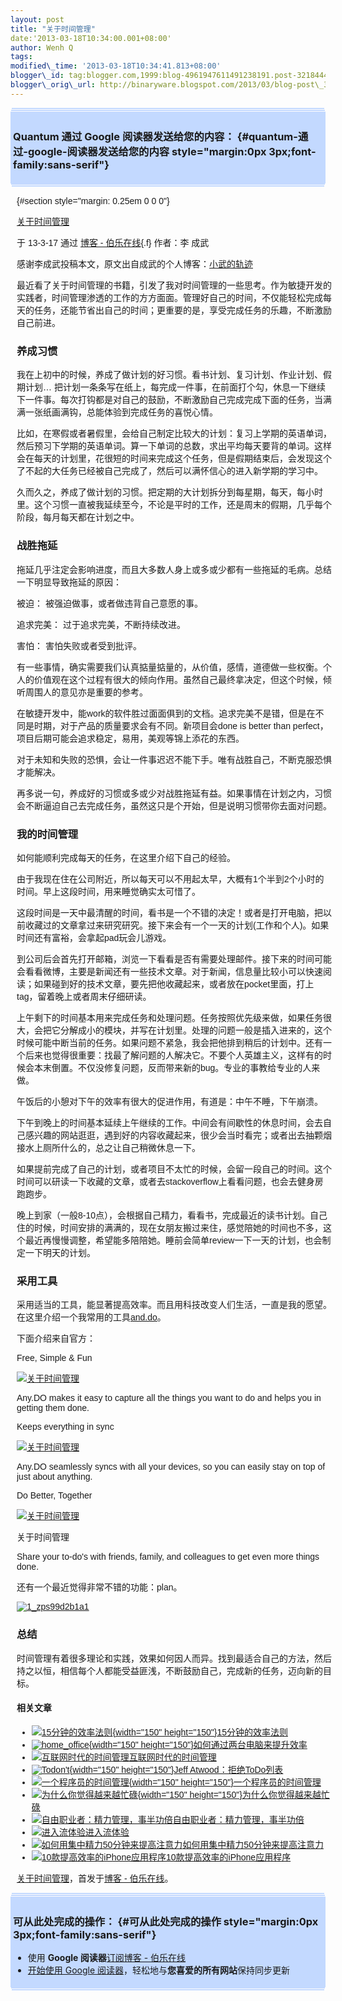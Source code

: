 ```yaml
--- 
layout: post 
title: "关于时间管理" 
date:'2013-03-18T10:34:00.001+08:00' 
author: Wenh Q
tags:
modified\_time: '2013-03-18T10:34:41.813+08:00' 
blogger\_id: tag:blogger.com,1999:blog-4961947611491238191.post-3218444709184488854
blogger\_orig\_url: http://binaryware.blogspot.com/2013/03/blog-post\_3478.html
---
```

<div
style="margin: 0px 2px; padding-top: 1px;    background-color: #c3d9ff; font-size: 1px !important;    line-height: 0px !important;">

 

</div>

<div
style="margin: 0px 1px; padding-top: 1px;    background-color: #c3d9ff; font-size: 1px !important;    line-height: 0px !important;">

 

</div>

<div style="padding: 4px; background-color: #c3d9ff;">

### Quantum 通过 Google 阅读器发送给您的内容： {#quantum-通过-google-阅读器发送给您的内容 style="margin:0px 3px;font-family:sans-serif"}

</div>

<div
style="margin: 0px 1px; padding-top: 1px;    background-color: #c3d9ff; font-size: 1px !important;    line-height: 0px !important;">

 

</div>

<div
style="margin: 0px 2px; padding-top: 1px;    background-color: #c3d9ff; font-size: 1px !important;    line-height: 0px !important;">

 

</div>

<div
style="font-family:sans-serif;overflow:auto;width:100%;margin: 0px 10px">

 {#section style="margin: 0.25em 0 0 0"}

<div>

[关于时间管理](http://blog.jobbole.com/36035/?utm_source=rss&utm_medium=rss&utm_campaign=%25e5%2585%25b3%25e4%25ba%258e%25e6%2597%25b6%25e9%2597%25b4%25e7%25ae%25a1%25e7%2590%2586)

</div>

<div style="margin-bottom: 0.5em">

于 13-3-17 通过 [博客 - 伯乐在线](http://blog.jobbole.com){.f} 作者：李
成武

</div>



感谢李成武投稿本文，原文出自成武的个人博客：[小武的轨迹](http://blog.lichengwu.cn/management/2013/03/16/time-management/)

最近看了关于时间管理的书籍，引发了我对时间管理的一些思考。作为敏捷开发的实践者，时间管理渗透的工作的方方面面。管理好自己的时间，不仅能轻松完成每天的任务，还能节省出自己的时间；更重要的是，享受完成任务的乐趣，不断激励自己前进。

### 养成习惯

我在上初中的时候，养成了做计划的好习惯。看书计划、复习计划、作业计划、假期计划…
把计划一条条写在纸上，每完成一件事，在前面打个勾，休息一下继续下一件事。每次打钩都是对自己的鼓励，不断激励自己完成完成下面的任务，当满满一张纸画满钩，总能体验到完成任务的喜悦心情。

比如，在寒假或者暑假里，会给自己制定比较大的计划：复习上学期的英语单词，然后预习下学期的英语单词。算一下单词的总数，求出平均每天要背的单词。这样会在每天的计划里，花很短的时间来完成这个任务，但是假期结束后，会发现这个了不起的大任务已经被自己完成了，然后可以满怀信心的进入新学期的学习中。

久而久之，养成了做计划的习惯。把定期的大计划拆分到每星期，每天，每小时里。这个习惯一直被我延续至今，不论是平时的工作，还是周末的假期，几乎每个阶段，每月每天都在计划之中。

### 战胜拖延

拖延几乎注定会影响进度，而且大多数人身上或多或少都有一些拖延的毛病。总结一下明显导致拖延的原因：

被迫： 被强迫做事，或者做违背自己意愿的事。

追求完美： 过于追求完美，不断持续改进。

害怕： 害怕失败或者受到批评。

有一些事情，确实需要我们认真掂量掂量的，从价值，感情，道德做一些权衡。个人的价值观在这个过程有很大的倾向作用。虽然自己最终拿决定，但这个时候，倾听周围人的意见亦是重要的参考。

在敏捷开发中，能work的软件胜过面面俱到的文档。追求完美不是错，但是在不同是时期，对于产品的质量要求会有不同。新项目会done
is better than
perfect，项目后期可能会追求稳定，易用，美观等锦上添花的东西。

对于未知和失败的恐惧，会让一件事迟迟不能下手。唯有战胜自己，不断克服恐惧才能解决。

再多说一句，养成好的习惯或多或少对战胜拖延有益。如果事情在计划之内，习惯会不断逼迫自己去完成任务，虽然这只是个开始，但是说明习惯带你去面对问题。

### 我的时间管理

如何能顺利完成每天的任务，在这里介绍下自己的经验。

由于我现在住在公司附近，所以每天可以不用起太早，大概有1个半到2个小时的时间。早上这段时间，用来睡觉确实太可惜了。

这段时间是一天中最清醒的时间，看书是一个不错的决定！或者是打开电脑，把以前收藏过的文章拿过来研究研究。接下来会有一个一天的计划(工作和个人)。如果时间还有富裕，会拿起pad玩会儿游戏。

到公司后会首先打开邮箱，浏览一下看看是否有需要处理邮件。接下来的时间可能会看看微博，主要是新闻还有一些技术文章。对于新闻，信息量比较小可以快速阅读；如果碰到好的技术文章，要先把他收藏起来，或者放在pocket里面，打上tag，留着晚上或者周末仔细研读。

上午剩下的时间基本用来完成任务和处理问题。任务按照优先级来做，如果任务很大，会把它分解成小的模块，并写在计划里。处理的问题一般是插入进来的，这个时候可能中断当前的任务。如果问题不紧急，我会把他排到稍后的计划中。还有一个后来也觉得很重要：找最了解问题的人解决它。不要个人英雄主义，这样有的时候会本末倒置。不仅没修复问题，反而带来新的bug。专业的事教给专业的人来做。

午饭后的小憩对下午的效率有很大的促进作用，有道是：中午不睡，下午崩溃。

下午到晚上的时间基本延续上午继续的工作。中间会有间歇性的休息时间，会去自己感兴趣的网站逛逛，遇到好的内容收藏起来，很少会当时看完；或者出去抽颗烟接水上厕所什么的，总之让自己稍微休息一下。

如果提前完成了自己的计划，或者项目不太忙的时候，会留一段自己的时间。这个时间可以研读一下收藏的文章，或者去stackoverflow上看看问题，也会去健身房跑跑步。

晚上到家（一般8-10点），会根据自己精力，看看书，完成最近的读书计划。自己住的时候，时间安排的满满的，现在女朋友搬过来住，感觉陪她的时间也不多，这个最近再慢慢调整，希望能多陪陪她。睡前会简单review一下一天的计划，也会制定一下明天的计划。

### 采用工具

采用适当的工具，能显著提高效率。而且用科技改变人们生活，一直是我的愿望。在这里介绍一个我常用的工具[and.do](http://www.any.do/)。

下面介绍来自官方：

Free, Simple & Fun

[![关于时间管理](http://blog.jobbole.com/wp-content/uploads/2013/03/1_zpsf43d305a-1.png "关于时间管理")](http://blog.jobbole.com/wp-content/uploads/2013/03/1_zpsf43d305a-1.png "关于时间管理")

Any.DO makes it easy to capture all the things you want to do and helps
you in getting them done.

Keeps everything in sync

[![关于时间管理](http://blog.jobbole.com/wp-content/uploads/2013/03/2_zpsfaeed106.png "关于时间管理")](http://blog.jobbole.com/wp-content/uploads/2013/03/2_zpsfaeed106.png "关于时间管理")

Any.DO seamlessly syncs with all your devices, so you can easily stay on
top of just about anything.

Do Better, Together

[![关于时间管理](http://blog.jobbole.com/wp-content/uploads/2013/03/3_zpsa9e801de.png "关于时间管理")](http://blog.jobbole.com/wp-content/uploads/2013/03/3_zpsa9e801de.png "关于时间管理")

关于时间管理

Share your to-do's with friends, family, and colleagues to get even more
things done.

还有一个最近觉得非常不错的功能：plan。

[![](http://blog.jobbole.com/wp-content/uploads/2013/03/1_zps99d2b1a1.jpg "1_zps99d2b1a1")](http://blog.jobbole.com/wp-content/uploads/2013/03/1_zps99d2b1a1.jpg "1_zps99d2b1a1")

### 总结

时间管理有着很多理论和实践，效果如何因人而异。找到最适合自己的方法，然后持之以恒，相信每个人都能受益匪浅，不断鼓励自己，完成新的任务，迈向新的目标。

#### 相关文章

-   [![15分钟的效率法则](http://blog.jobbole.com/wp-content/uploads/2012/11/20121111_215526_1-150x150.jpg){width="150"
    height="150"}](http://blog.jobbole.com/30231/)[15分钟的效率法则](http://blog.jobbole.com/30231/)
-   [![home\_office](http://blog.jobbole.com/wp-content/uploads/2013/03/home_office-150x150.jpg){width="150"
    height="150"}](http://blog.jobbole.com/35545/)[如何通过两台电脑来提升效率](http://blog.jobbole.com/35545/)
-   [![互联网时代的时间管理](http://blog.jobbole.com/wp-content/uploads/2011/11/time-management-logo.jpg)](http://blog.jobbole.com/35906/)[互联网时代的时间管理](http://blog.jobbole.com/35906/)
-   [![Todon't](http://blog.jobbole.com/wp-content/uploads/2012/10/Todont-150x150.jpg){width="150"
    height="150"}](http://blog.jobbole.com/29450/)[Jeff
    Atwood：拒绝ToDo列表](http://blog.jobbole.com/29450/)
-   [![一个程序员的时间管理](http://blog.jobbole.com/wp-content/uploads/2012/05/A-programmers-time-management1-150x150.jpg){width="150"
    height="150"}](http://blog.jobbole.com/18592/)[一个程序员的时间管理](http://blog.jobbole.com/18592/)
-   [![为什么你觉得越来越忙碌](http://blog.jobbole.com/wp-content/uploads/2012/12/mag-article-large-150x150.jpg){width="150"
    height="150"}](http://blog.jobbole.com/31010/)[为什么你觉得越来越忙碌](http://blog.jobbole.com/31010/)
-   [![自由职业者：精力管理，事半功倍](http://blog.jobbole.com/wp-content/plugins/wordpress-23-related-posts-plugin/static/thumbs/23.jpg)](http://blog.jobbole.com/524/)[自由职业者：精力管理，事半功倍](http://blog.jobbole.com/524/)
-   [![进入流体验](http://blog.jobbole.com/wp-content/plugins/wordpress-23-related-posts-plugin/static/thumbs/30.jpg)](http://blog.jobbole.com/5836/)[进入流体验](http://blog.jobbole.com/5836/)
-   [![如何用集中精力50分钟来提高注意力](http://blog.jobbole.com/wp-content/plugins/wordpress-23-related-posts-plugin/static/thumbs/12.jpg)](http://blog.jobbole.com/290/)[如何用集中精力50分钟来提高注意力](http://blog.jobbole.com/290/)
-   [![10款提高效率的iPhone应用程序](http://blog.jobbole.com/wp-content/plugins/wordpress-23-related-posts-plugin/static/thumbs/10.jpg)](http://blog.jobbole.com/294/)[10款提高效率的iPhone应用程序](http://blog.jobbole.com/294/)

[关于时间管理](http://blog.jobbole.com/36035/)，首发于[博客 -
伯乐在线](http://blog.jobbole.com)。

</div>



<div
style="margin: 0px 2px; padding-top: 1px;    background-color: #c3d9ff; font-size: 1px !important;    line-height: 0px !important;">

 

</div>

<div
style="margin: 0px 1px; padding-top: 1px;    background-color: #c3d9ff; font-size: 1px !important;    line-height: 0px !important;">

 

</div>

<div style="padding: 4px; background-color: #c3d9ff;">

### 可从此处完成的操作： {#可从此处完成的操作 style="margin:0px 3px;font-family:sans-serif"}

-   使用 **Google 阅读器**[订阅博客 -
    伯乐在线](http://www.google.com/reader/view/feed%2Fhttp%3A%2F%2Fblog.jobbole.com%2Ffeed%2F?source=email)
-   [开始使用 Google
    阅读器](http://www.google.com/reader/?source=email)，轻松地与**您喜爱的所有网站**保持同步更新

</div>

<div
style="margin: 0px 1px; padding-top: 1px;    background-color: #c3d9ff; font-size: 1px !important;    line-height: 0px !important;">

 

</div>

<div
style="margin: 0px 2px; padding-top: 1px;    background-color: #c3d9ff; font-size: 1px !important;    line-height: 0px !important;">

 

</div>
